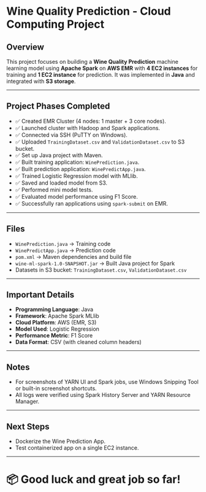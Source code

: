 
# Wine Quality Prediction - Cloud Computing Project

## Overview
This project focuses on building a **Wine Quality Prediction** machine learning model using **Apache Spark** on **AWS EMR** with **4 EC2 instances** for training and **1 EC2 instance** for prediction. It was implemented in **Java** and integrated with **S3 storage**.

---

## Project Phases Completed

- ✅ Created EMR Cluster (4 nodes: 1 master + 3 core nodes).
- ✅ Launched cluster with Hadoop and Spark applications.
- ✅ Connected via SSH (PuTTY on Windows).
- ✅ Uploaded `TrainingDataset.csv` and `ValidationDataset.csv` to S3 bucket.
- ✅ Set up Java project with Maven.
- ✅ Built training application: `WinePrediction.java`.
- ✅ Built prediction application: `WinePredictApp.java`.
- ✅ Trained Logistic Regression model with MLlib.
- ✅ Saved and loaded model from S3.
- ✅ Performed mini model tests.
- ✅ Evaluated model performance using F1 Score.
- ✅ Successfully ran applications using `spark-submit` on EMR.

---

## Files

- `WinePrediction.java` → Training code
- `WinePredictApp.java` → Prediction code
- `pom.xml` → Maven dependencies and build file
- `wine-ml-spark-1.0-SNAPSHOT.jar` → Built Java project for Spark
- Datasets in S3 bucket: `TrainingDataset.csv`, `ValidationDataset.csv`

---

## Important Details

- **Programming Language**: Java
- **Framework**: Apache Spark MLlib
- **Cloud Platform**: AWS (EMR, S3)
- **Model Used**: Logistic Regression
- **Performance Metric**: F1 Score
- **Data Format**: CSV (with cleaned column headers)

---

## Notes
- For screenshots of YARN UI and Spark jobs, use Windows Snipping Tool or built-in screenshot shortcuts.
- All logs were verified using Spark History Server and YARN Resource Manager.

---

## Next Steps
- Dockerize the Wine Prediction App.
- Test containerized app on a single EC2 instance.

---

# 📦 Good luck and great job so far!
